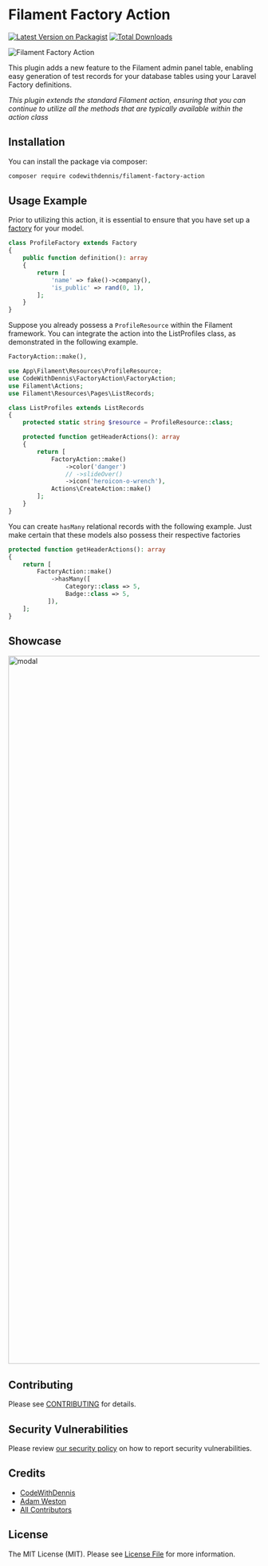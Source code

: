 # Filament Factory Action

[![Latest Version on Packagist](https://img.shields.io/packagist/v/codewithdennis/filament-factory-action.svg?style=flat-square)](https://packagist.org/packages/codewithdennis/filament-factory-action)
[![Total Downloads](https://img.shields.io/packagist/dt/codewithdennis/filament-factory-action.svg?style=flat-square)](https://packagist.org/packages/codewithdennis/filament-factory-action)

![Filament Factory Action](https://github.com/CodeWithDennis/filament-factory-action/assets/23448484/405e92b9-68f5-4983-9619-2ce00a56eeab)


This plugin adds a new feature to the Filament admin panel table, enabling easy generation of test records for your database tables using your Laravel Factory definitions.

_This plugin extends the standard Filament action, ensuring that you can continue to utilize all the methods that are typically available within the action class_

## Installation
You can install the package via composer:

```bash
composer require codewithdennis/filament-factory-action
```

## Usage Example

Prior to utilizing this action, it is essential to ensure that you have set up a [factory](https://laravel.com/docs/10.x/eloquent-factories) for your model.

```php
class ProfileFactory extends Factory
{
    public function definition(): array
    {
        return [
            'name' => fake()->company(),
            'is_public' => rand(0, 1),
        ];
    }
}
````

Suppose you already possess a `ProfileResource` within the Filament framework. You can integrate the action into the ListProfiles class, as demonstrated in the following example.

```php
FactoryAction::make(),
```

```PHP
use App\Filament\Resources\ProfileResource;
use CodeWithDennis\FactoryAction\FactoryAction;
use Filament\Actions;
use Filament\Resources\Pages\ListRecords;

class ListProfiles extends ListRecords
{
    protected static string $resource = ProfileResource::class;

    protected function getHeaderActions(): array
    {
        return [
            FactoryAction::make()
                ->color('danger')
                // ->slideOver()
                ->icon('heroicon-o-wrench'),
            Actions\CreateAction::make()
        ];
    }
}
```

You can create `hasMany` relational records with the following example. Just make certain that these models also possess their respective factories

```PHP
protected function getHeaderActions(): array
{
    return [
        FactoryAction::make()
            ->hasMany([
                Category::class => 5,
                Badge::class => 5,
           ]),
    ];
}
```

## Showcase
<img width="1420" alt="modal" src="https://github.com/CodeWithDennis/filament-factory-action/assets/23448484/a4d6a785-977e-4c3c-ad03-96ee06bd3c06">


## Contributing

Please see [CONTRIBUTING](.github/CONTRIBUTING.md) for details.

## Security Vulnerabilities

Please review [our security policy](../../security/policy) on how to report security vulnerabilities.

## Credits

- [CodeWithDennis](https://github.com/CodeWithDennis)
- [Adam Weston](https://github.com/awcodes)
- [All Contributors](../../contributors)

## License

The MIT License (MIT). Please see [License File](LICENSE.md) for more information.
